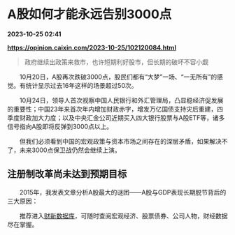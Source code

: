 # A股如何才能永远告别3000点

**2023-10-25 02:41**

**https://opinion.caixin.com/2023-10-25/102120084.html**

> 政府继续出政策来救市，也许短期利好股市，但长期的破坏不容小觑

  

　　10月20日，A股再次跌破3000点，股民们都有“大梦”一场、“一无所有”的感觉。有统计显示过去16年这样的场景超过50次。

　　10月24日，领导人首次视察中国人民银行和外汇管理局，凸显稳经济促发展的重要性；中国23年来首次年内增加财政赤字，增发万亿国债支持灾后重建，四季度财政加大力度；以及中央汇金公司近期买入四大银行股票与A股ETF等，诸多信号指向A股即将反弹到3000点以上。

　　但我们必须看到中国的宏观政策与资本市场之间存在的深层矛盾，如果解决不了，未来3000点保卫战仍然会继续上演。

注册制改革尚未达到预期目标
-------------

　　2015年，我发表文章分析A股最大的谜团——A股与GDP表现长期脱节背后的三大原因：

　　推荐进入[财新数据库](https://cxdata.caixin.com/index)，可随时查阅宏观经济、股票债券、公司人物，财经数据尽在掌握。